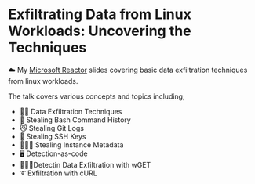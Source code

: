 # Exfiltrating Data from Linux Workloads: Uncovering the Techniques
☁️ My [Microsoft Reactor](https://texascyber.com/briefings_schedule/detection-engineering/) slides covering basic data exfiltration techniques from linux workloads.

The talk covers various concepts and topics including;
- 🥷🏾 Data Exfiltration Techniques
- 🐧 Stealing Bash Command History
- 😼 Stealing Git Logs
- 🔑 Stealing SSH Keys
- 👨🏾‍💻 Stealing Instance Metadata
- 🖥️ Detection-as-code
- 🏃🏾‍♂️Detectin Data Exfiltration with wGET
- ➰ Exfiltration with cURL
